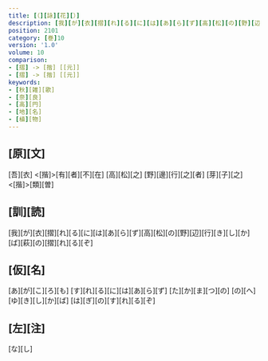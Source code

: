 ```yaml
---
title: [（][詠][花][）]
description: [我][が][衣][摺][れ][る][に][は][あ][ら][ず][高][松][の][野][辺][行][き][し][か][ば][萩][の][摺][れ][る][ぞ]
position: 2101
category: [巻]10
version: '1.0'
volume: 10
comparison:
- [摺] -> [揩] [[元]]
- [摺] -> [揩] [[元]]
keywords:
- [秋][雑][歌]
- [奈][良]
- [高][円]
- [地][名]
- [植][物]
---
```


## [原][文]

[吾][衣] <[揩]>[有][者][不][在] [高][松][之] [野][邊][行][之][者] [芽][子][之]<[揩]>[類][曽]

## [訓][読]

[我][が][衣][摺][れ][る][に][は][あ][ら][ず][高][松][の][野][辺][行][き][し][か][ば][萩][の][摺][れ][る][ぞ]

## [仮][名]

[あ][が][こ][ろ][も] [す][れ][る][に][は][あ][ら][ず] [た][か][ま][つ][の] [の][へ][ゆ][き][し][か][ば] [は][ぎ][の][す][れ][る][ぞ]

## [左][注]

[な][し]

